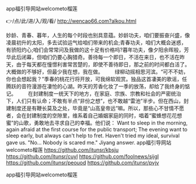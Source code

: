 
app福引导网站welcometo榴莲




👉/点/此/进/入/观/看/ http://wencao66.com?alkou.html




妙龄、青春、暮年，人生的每个时段也别具意蕴。妙龄功夫，咱们要振奋兴盛，像凌晨初升的太阳，多去试验运气给咱们带来的机会;青春功夫，咱们大概会迷惑，有骄阳灼心;咱们会常常问及我做的这十足有价格吗?暮年功夫，像夕阳余晖般，芳华此后闭幕，但咱们仍要心胸猎奇。善待每一个即日，不活在来日，也不活在昨天，由于每天都在憧憬利害常苦楚的，即使不善待即日，那之前的时间都白活了。大概做的不够好，但最少我在想，我在做。
　　绿柳动摇相思河滨。“可不不妨，你也会想起我？”季春的桃花行将开放，可我绵软观赏。独品这首凄美的歌谣，任腾跃的音符漫游在凄怆的心湖。昨天的芳香化妆了一季的放荡，却给了我终身的惦记。
　　在封建制度一统天下的地方，在家庭、宗族、宗教和社会的严密统治下，人们只有认命；不敢有半点“非份之想”，也不敢越“雷池”半步。但在西山，封建制度还是有鞭长莫及之处，毕竟是“山高皇帝远”嘛。所以，那些心不甘情不愿者，会在封建制度的空隙里，维系着自己婚姻家庭的同时，唱着“蜜蜂想花花想蜜”的山歌，勇敢地去寻求自己的幸福。他们说：
Want to sleep in the morning, again afraid at the first course for the public transport;
The evening want to sleep early, but always can't help to fret.
Haven't tried my ideal, survival gave us.
"No...
Nobody is scared me."
Jiyang answer.
app福引导网站welcometo榴莲 https://github.com/itunsr/kbsju
https://github.com/itunsr/cuyl
https://github.com/foolnews/sijgl
https://github.com/itunsr/peouod
https://github.com/itunsr/pvjv





app福引导网站welcometo榴莲
